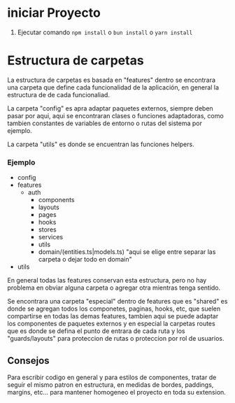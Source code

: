 # iniciar Proyecto

1. Ejecutar comando `npm install` o `bun install` o `yarn install`

# Estructura de carpetas

La estructura de carpetas es basada en "features" dentro se encontrara una carpeta
que define cada funcionalidad de la aplicación, en general la estructura de de cada funcionaliad.

La carpeta "config" es apra adaptar paquetes externos, siempre deben pasar por aqui, aqui se encontraran clases o funciones adaptadoras, como tambien constantes de variables de entorno o rutas del sistema por ejemplo.

La carpeta "utils" es donde se encuentran las funciones helpers.

### Ejemplo

- config
- features
  - auth
    - components
    - layouts
    - pages
    - hooks
    - stores
    - services
    - utils
    - domain/(entities.ts|models.ts) "aqui se elige entre separar las carpeta o dejar todo en domain"
- utils

En general todas las features conservan esta estructura, pero no hay problema en obviar alguna carpeta o agregar otra mientras tenga sentido.

Se encontrara una carpeta "especial" dentro de features que es "shared" es donde se agregan todos los componetes, paginas, hooks, etc, que suelen compartirse en todas las demas features, tambien aqui se puede adaptar los componentes de paquetes externos y en especial la carpetas routes que es donde se defina el punto de entrara de cada ruta y los "guards/layouts" para proteccion de rutas o proteccion por rol de usuarios.

## Consejos

Para escribir codigo en general y para estilos de componentes, tratar de seguir el mismo patron en estructura, en medidas de bordes, paddings, margins, etc... para mantener homogeneo el proyecto en toda su extension.
